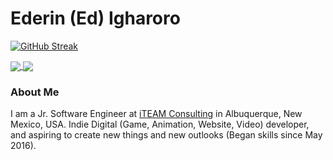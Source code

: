# Ederin (Ed) Igharoro

[![GitHub Streak](http://github-readme-streak-stats.herokuapp.com?user=Ed-Matic&theme=dark&hide_border=true)](https://git.io/streak-stats)

<a href="https://github.com/anuraghazra/github-readme-stats">
  <img align="center" src="https://github-readme-stats.vercel.app/api?username=Ed-Matic&count_private=true&title_color=CFB87C&text_color=CFB87C&bg_color=000000&show_icons=true&icon_color=CFB87C&include_all_commits=true" />
</a>
<a href="https://github.com/anuraghazra/github-readme-stats">
  <img align="center" src="https://github-readme-stats.vercel.app/api/top-langs/?username=Ed-Matic&layout=compact&langs_count=6&title_color=CFB87C&text_color=CFB87C&bg_color=000000" />
</a>

### About Me
I am a Jr. Software Engineer at [iTEAM Consulting](https://iteamnm.com) in Albuquerque, New Mexico, USA. Indie Digital (Game, Animation, Website, Video) developer, and aspiring to create new things and new outlooks (Began skills since May 2016).
